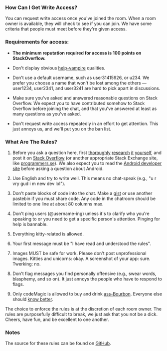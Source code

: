 <!-- Revision 4 -->
<!-- Note: requires kramdown -->


### How Can I Get Write Access?

<section markdown='1'>

You can request write access once you've joined the room. When a room owner is available, they will check to see if you can join. We have some criteria that people must meet before they're given access.

### Requirements for access:

- **The minimum reputation required for access is 100 points on StackOverflow.**

- Don't display obvious [help-vampire](http://slash7.com/2006/12/22/vampires/) qualities.

- Don't use a default username, such as user31415926, or u234. We prefer you choose a name that won't be lost among the others — user1234, user2341, and user3241 are hard to pick apart in discussions.

- Make sure you've asked and answered reasonable questions on Stack Overflow. We expect you to have contributed somehow to Stack Overflow before joining the chat, and that you've answered at least as many questions as you've asked.

- Don't request write access repeatedly in an effort to get attention. This just annoys us, and we'll put you on the ban list.

</section>


### What Are The Rules?

<section markdown='1'>

1. Before you ask a question here, first [thoroughly](http://stackoverflow.com/search) [research](http://programmers.stackexchange.com/search) [it](https://www.google.com) [yourself](http://www.ietf.org/rfc.html), and post it on [Stack Overflow](http://stackoverflow.com/) (or another appropriate Stack Exchange site, like [programmers.se](http://programmers.stackexchange.com/)). We also expect you to read the [Android developer site](http://developer.android.com/) before asking a question about Android.

2. Use English and try to write well. This means no chat-speak (e.g., "u r vry gud i m new dev lol").

3. Don't paste blocks of code into the chat. Make a [gist] or use another pastebin if you must share code. Any code in the chatroom should be limited to one line at about 80 columns max.

4. Don't ping users (@username-ing) unless it's to clarify who you're speaking to or you need to get a specific person's attention. Pinging for help is bannable.

5. Everything kitty-related is allowed.

6. Your first message must be "I have read and understood the rules".

7. Images MUST be safe for work. Please don't post unprofessional images. Kitties and unicorns: okay. A screenshot of your app: sure. Twerking: no.

8. Don't flag messages you find personally offensive (e.g., swear words, blasphemy, and so on). It just annoys the people who have to respond to flags.

9. Only codeMagic is allowed to buy and drink [ass-Bourbon](http://sourmashmanifesto.com/2012/02/01/review-rebel-yell-bourbon/). Everyone else should [know better](http://chat.stackoverflow.com/transcript/message/19483807#19483807).

The choice to enforce the rules is at the discretion of each room owner. The rules are purposefully difficult to break, we just ask that you not be a dick. Cheers, have fun, and be excellent to one another.

[gist]: https://gist.github.com/

</section>

### Notes

<section markdown='1'>

The source for these rules can be found on [GitHub](https://github.com/room-15/room-15.github.io).

</section>
